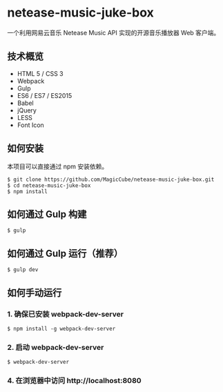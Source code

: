 # netease-music-juke-box
一个利用网易云音乐 Netease Music API 实现的开源音乐播放器 Web 客户端。





## 技术概览

* HTML 5 / CSS 3
* Webpack
* Gulp
* ES6 / ES7 / ES2015
* Babel
* jQuery
* LESS
* Font Icon







## 如何安装

本项目可以直接通过 npm 安装依赖。

```shell
$ git clone https://github.com/MagicCube/netease-music-juke-box.git
$ cd netease-music-juke-box
$ npm install
```




## 如何通过 Gulp 构建
```shell
$ gulp
```




## 如何通过 Gulp 运行（推荐）
```shell
$ gulp dev
```




## 如何手动运行

### 1. 确保已安装 webpack-dev-server

```shell
$ npm install -g webpack-dev-server
```

### 2. 启动 webpack-dev-server

```shell
$ webpack-dev-server
```

### 4. 在浏览器中访问 http://localhost:8080
